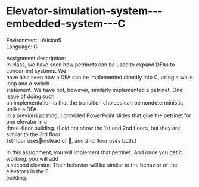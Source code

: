 # Elevator-simulation-system---embedded-system---C
  
Environment: uVision5  
Language: C  
  
Assignment description:  
In class, we have seen how petrinets can be used to expand DFAs to concurrent systems. We  
have also seen how a DFA can be implemented directly into C, using a while loop and a switch  
statement. We have not, however, similarly implemented a petrinet. One issue of doing such  
an implementation is that the transition choices can be nondeterministic, unlike a DFA.  
In a previous posting, I provided PowerPoint slides that give the petrinet for one elevator in a  
three-floor building. (I did not show the 1st and 2nd floors, but they are similar to the 3rd floor:  
1st floor uses🔼instead of 🔽, and 2nd floor uses both.)  
  
In this assignment, you will implement that petrinet. And once you get it working, you will add  
a second elevator. Their behavior will be similar to the behavior of the elevators in the F  
building.   
